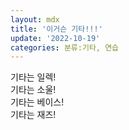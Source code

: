 ```yaml
---
layout: mdx
title: '이거슨 기타!!!'
update: '2022-10-19'
categories: 분류:기타, 연습
---
```


기타는 일렉!  
기타는 소울!  
기타는 베이스!  
기타는 재즈!
